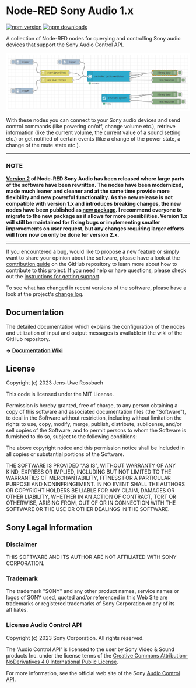 # Node-RED Sony Audio 1.x

<a href="https://www.npmjs.com/package/node-red-contrib-sony-audio"><img title="npm version" src="https://badgen.net/npm/v/node-red-contrib-sony-audio"></a>
<a href="https://www.npmjs.com/package/node-red-contrib-sony-audio"><img title="npm downloads" src="https://badgen.net/npm/dt/node-red-contrib-sony-audio"></a>

A collection of Node-RED nodes for querying and controlling Sony audio devices that support the Sony Audio Control API.

![node-red-contrib-sony-audio](images/sony_audio_flow.png)

With these nodes you can connect to your Sony audio devices and send control commands (like powering on/off, change volume etc.), retrieve information (like the current volume, the current value of a sound setting etc.) or get notified of certain events (like a change of the power state, a change of the mute state etc.).

---
### NOTE

**[Version 2](https://github.com/jensrossbach/node-red-sony-audio) of Node-RED Sony Audio has been released where large parts of the software have been rewritten. The nodes have been modernized, made much leaner and cleaner and at the same time provide more flexibility and new powerful functionality. As the new release is not compatible with version 1.x and introduces breaking changes, the new nodes have been published as [new package](https://flows.nodered.org/node/@jens_rossbach/node-red-sony-audio). I recommend everyone to migrate to the new package as it allows for more possibilities. Version 1.x will still be maintained for fixing bugs or implementing smaller improvements on user request, but any changes requiring larger efforts will from now on only be done for version 2.x.**

---

If you encountered a bug, would like to propose a new feature or simply want to share your opinion about the software, please have a look at the [contribution guide](https://github.com/jensrossbach/node-red-contrib-sony-audio/blob/master/CONTRIBUTING.md) on the GitHub repository to learn more about how to contribute to this project. If you need help or have questions, please check out the [instructions for getting support](https://github.com/jensrossbach/node-red-contrib-sony-audio/blob/master/SUPPORT.md).

To see what has changed in recent versions of the software, please have a look at the project's [change log](https://github.com/jensrossbach/node-red-contrib-sony-audio/blob/master/CHANGELOG.md).

## Documentation
The detailed documentation which explains the configuration of the nodes and utilization of input and output messages is available in the wiki of the GitHub repository.

**&rarr; [Documentation Wiki](https://github.com/jensrossbach/node-red-contrib-sony-audio/wiki)**

## License
Copyright (c) 2023 Jens-Uwe Rossbach

This code is licensed under the MIT License.

Permission is hereby granted, free of charge, to any person obtaining a copy
of this software and associated documentation files (the "Software"), to deal
in the Software without restriction, including without limitation the rights
to use, copy, modify, merge, publish, distribute, sublicense, and/or sell
copies of the Software, and to permit persons to whom the Software is
furnished to do so, subject to the following conditions:

The above copyright notice and this permission notice shall be included in all
copies or substantial portions of the Software.

THE SOFTWARE IS PROVIDED "AS IS", WITHOUT WARRANTY OF ANY KIND, EXPRESS OR
IMPLIED, INCLUDING BUT NOT LIMITED TO THE WARRANTIES OF MERCHANTABILITY,
FITNESS FOR A PARTICULAR PURPOSE AND NONINFRINGEMENT. IN NO EVENT SHALL THE
AUTHORS OR COPYRIGHT HOLDERS BE LIABLE FOR ANY CLAIM, DAMAGES OR OTHER
LIABILITY, WHETHER IN AN ACTION OF CONTRACT, TORT OR OTHERWISE, ARISING FROM,
OUT OF OR IN CONNECTION WITH THE SOFTWARE OR THE USE OR OTHER DEALINGS IN THE
SOFTWARE.

## Sony Legal Information
### Disclaimer
THIS SOFTWARE AND ITS AUTHOR ARE NOT AFFILIATED WITH SONY CORPORATION.

### Trademark
The trademark "SONY" and any other product names, service names or logos of SONY used, quoted and/or referenced in this Web Site are trademarks or registered trademarks of Sony Corporation or any of its affiliates.

### License Audio Control API
Copyright (c) 2023 Sony Corporation. All rights reserved.

The 'Audio Control API' is licensed to the user by Sony Video & Sound products Inc. under the license terms of the [Creative Commons Attribution-NoDerivatives 4.0 International Public License](https://creativecommons.org/licenses/by-nd/4.0/legalcode).

For more information, see the official web site of the Sony [Audio Control API](https://developer.sony.com/develop/audio-control-api).